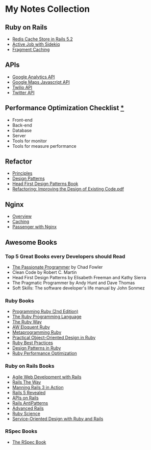 # My Notes Collection

## Ruby on Rails
- [Redis Cache Store in Rails 5.2](/ruby_on_rails/redis-cache-store.md)
- [Active Job with Sidekiq](/ruby_on_rails/activejob-sidekiq.md)
- [Fragment Caching](/ruby_on_rails/fragment-caching.md)

## APIs
- [Google Analytics API](/api/google-analytics-api.md)
- [Google Maps Javascript API](/api/google-map-api.md)
- [Twilio API](/api/twilio-api.md)
- [Twitter API](/api/twitter-api.md)

## Performance Optimization Checklist [*](/performance_optimization/performance-checklist.md)
- Front-end
- Back-end
- Database
- Server
- Tools for monitor
- Tools for measure performance

## Refactor
- [Principles](/refactor/principles.md)
- [Design Patterns](/refactor/design_patterns.md)
- [Head First Design Patterns Book](/books/refactor/Head_First_Design_Patterns.pdf)
- [Refactoring: Improving the Design of Existing Code.pdf](/books/refactor/Refactoring_Improving_the_Design_of_Existing_Code.pdf)

## Nginx
- [Overview](/nginx/overview.md)
- [Caching](/nginx/proxy_caching.md)
- [Passenger with Nginx](/nginx/passenger_with_nginx.md)

## Awesome Books

### Top 5 Great Books every Developers should Read
- [The Passionate Programmer](/books/the_passionate_programmer.md) by Chad Fowler
- Clean Code by Robert C. Martin
- Head First Design Patterns by Elisabeth Freeman and Kathy Sierra
- The Pragmatic Programmer by Andy Hunt and Dave Thomas
- Soft Skills: The software developer's life manual by John Sonmez

### Ruby Books
- [Programming Ruby (2nd Edition)](/books/Ruby/Programming%20Ruby_2nd%20Edition.pdf)
- [The Ruby Programming Language](/books/Ruby/The%20Ruby%20Programming%20Language.pdf)
- [The Ruby Way](/books/Ruby/The%20Ruby%20Way.pdf)
- [AW Eloquent Ruby](/books/Ruby/AW%20Eloquent%20Ruby.pdf)
- [Metaprogramming Ruby](/books/Ruby/Metaprogramming%20Ruby.pdf)
- [Practical Object-Oriented Design in Ruby](/books/Ruby/Practical%20Object-Oriented%20Design%20in%20Ruby.pdf)
- [Ruby Best Practices](/books/Ruby/Ruby%20Best%20Practices.pdf)
- [Design Patterns in Ruby](/books/Ruby/Design%20Patterns%20in%20Ruby.pdf)
- [Ruby Performance Optimization](/books/Ruby/Ruby%20Performance%20Optimization.pdf)

### Ruby on Rails Books
- [Agile Web Development with Rails](/books/Ruby_on_Rails/Pragmatic%20Agile%20Web%20Development%20with%20Rails.pdf)
- [Rails The Way](/books/Ruby_on_Rails/Rails%20The%20Way.pdf)
- [Manning Rails 3 in Action](/books/Ruby_on_Rails/Manning%20Rails%203%20in%20Action.pdf)
- [Rails 5 Revealed](/books/Ruby_on_Rails/Rails%205%20Revealed.pdf)
- [APIs on Rails](/books/Ruby_on_Rails/APIs%20on%20Rails.pdf)
- [Rails AntiPatterns](/books/Ruby_on_Rails/Rails%20AntiPatterns.pdf)
- [Advanced Rails](/books/Ruby_on_Rails/Advanced%20Rails%20O%20Reilly.pdf)
- [Ruby Science](/books/Ruby_on_Rails/Ruby%20Science.pdf)
- [Service-Oriented Design with Ruby and Rails](/books/Ruby_on_Rails/Service-Oriented%20Design%20with%20Ruby%20and%20Rails.pdf)

### RSpec Books
- [The RSpec Book](/books/Ruby_on_Rails/The%20RSpec%20Book.pdf)
